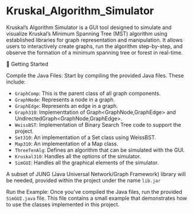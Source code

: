 # Kruskal_Algorithm_Simulator

Kruskal’s Algorithm Simulator is a GUI tool designed to simulate and visualize Kruskal’s Minimum Spanning Tree (MST) algorithm using established libraries for graph representation and manipulation. It allows users to interactively create graphs, run the algorithm step-by-step, and observe the formation of a minimum spanning tree or forest in real-time.

🚀 Getting Started

Compile the Java Files: Start by compiling the provided Java files. These include:

- `GraphComp`: This is the parent class of all graph components.
- `GraphNode`: Represents a node in a graph.
- `GraphEdge`: Represents an edge in a graph.
- `Graph310`: Implementtation of Graph<GraphNode,GraphEdge> and UndirectedGraph<GraphNode,GraphEdge>.
- `WeissBST`: Implementation of Binary Search Tree code to support the project.
- `Set310`: An implementation of a Set class using WeissBST.
- `Map310`: An implementation of a Map class.
- `ThreeTenAlg`: Defines an algorithm that can be simulated with the GUI.
- `Kruskal310`: Handles all the options of the simulator.
- `SimGUI`: Handles all the graphical elements of the simulator.

A subset of JUNG (Java Universal Network/Graph Framework) library will be needed, provided within the project under the name `lib.jar`

Run the Example: Once you've compiled the Java files, run the provided `SimGUI.java` file. This file contains a small example that demonstrates how to use the classes implemented in this project.